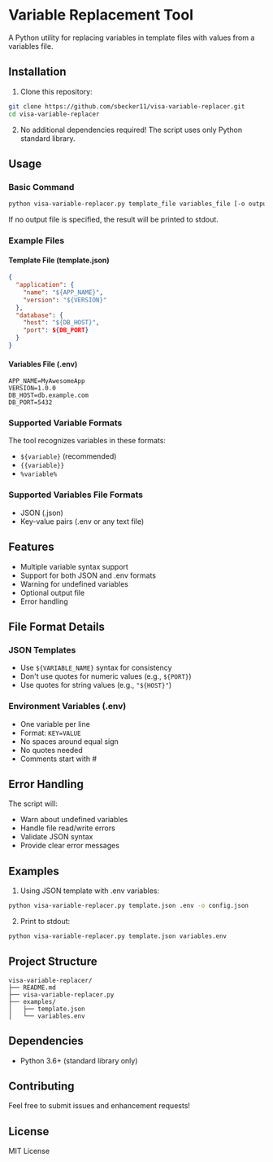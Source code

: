 # Variable Replacement Tool

A Python utility for replacing variables in template files with values from a variables file.

## Installation

1. Clone this repository:
```bash
git clone https://github.com/sbecker11/visa-variable-replacer.git
cd visa-variable-replacer
```

2. No additional dependencies required! The script uses only Python standard library.

## Usage

### Basic Command
```bash
python visa-variable-replacer.py template_file variables_file [-o output_file]
```

If no output file is specified, the result will be printed to stdout.

### Example Files

#### Template File (template.json)
```json
{
  "application": {
    "name": "${APP_NAME}",
    "version": "${VERSION}"
  },
  "database": {
    "host": "${DB_HOST}",
    "port": ${DB_PORT}
  }
}
```

#### Variables File (.env)
```
APP_NAME=MyAwesomeApp
VERSION=1.0.0
DB_HOST=db.example.com
DB_PORT=5432
```

### Supported Variable Formats
The tool recognizes variables in these formats:
- `${variable}` (recommended)
- `{{variable}}`
- `%variable%`

### Supported Variables File Formats
- JSON (.json)
- Key-value pairs (.env or any text file)

## Features

- Multiple variable syntax support
- Support for both JSON and .env formats
- Warning for undefined variables
- Optional output file
- Error handling

## File Format Details

### JSON Templates
- Use `${VARIABLE_NAME}` syntax for consistency
- Don't use quotes for numeric values (e.g., `${PORT}`)
- Use quotes for string values (e.g., `"${HOST}"`)

### Environment Variables (.env)
- One variable per line
- Format: `KEY=VALUE`
- No spaces around equal sign
- No quotes needed
- Comments start with #

## Error Handling

The script will:
- Warn about undefined variables
- Handle file read/write errors
- Validate JSON syntax
- Provide clear error messages

## Examples

1. Using JSON template with .env variables:
```bash
python visa-variable-replacer.py template.json .env -o config.json
```

2. Print to stdout:
```bash
python visa-variable-replacer.py template.json variables.env
```

## Project Structure
```
visa-variable-replacer/
├── README.md
├── visa-variable-replacer.py
├── examples/
│   ├── template.json
│   └── variables.env
```

## Dependencies

- Python 3.6+ (standard library only)

## Contributing

Feel free to submit issues and enhancement requests!

## License

MIT License
